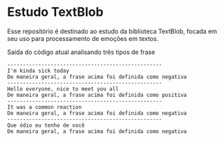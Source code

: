 # Estudo TextBlob

Esse repositório é destinado ao estudo da biblioteca TextBlob, focada em seu uso para processamento de emoções em textos.

Saída do código atual analisando três tipos de frase
```
--------------------------------------------------
I'm kinda sick today
De maneira geral, a frase acima foi definida como negativa
--------------------------------------------------
Hello everyone, nice to meet you all
De maneira geral, a frase acima foi definida como positiva
--------------------------------------------------
It was a common reaction
De maneira geral, a frase acima foi definida como negativa
--------------------------------------------------
Que ódio eu tenho de você
De maneira geral, a frase acima foi definida como negativa
```